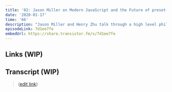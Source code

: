 ```yaml
---
title: '02: Jason Miller on Modern JavaScript and the Future of preset-env'
date: '2020-01-17'
time: '66'
description: "Jason Miller and Henry Zhu talk through a high level philosophy of transpilers, Babel's core mental model as the democratization of programming language design, and all nuances of the relationship between developers, TC39, browsers, tools. Let's look at the future of Babel.. through the future of preset-env with the newly released babel-preset-modules started by Jason"
episodeLink: 7d1ee7fe
embedUrl: https://share.transistor.fm/s/7d1ee7fe
---
```


## Links (WIP)

## Transcript (WIP)

> ([edit link](https://github.com/hzoo/podcast.babeljs.io/edit/master/src/pages/preset-env.md))
